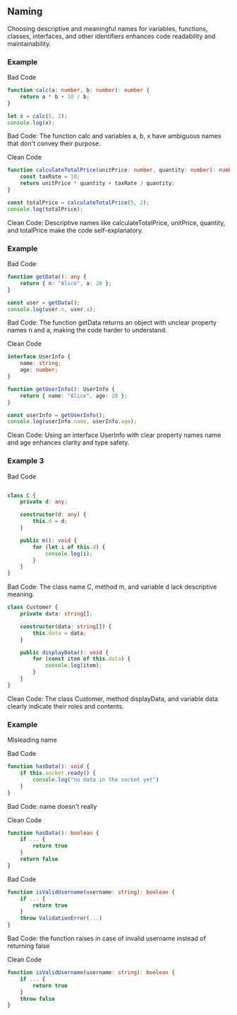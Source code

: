 ## Naming

Choosing descriptive and meaningful names for variables, functions, classes, interfaces, and other identifiers enhances code readability and maintainability.

### Example
Bad Code
```typescript
function calc(a: number, b: number): number {
    return a * b + 10 / b;
}

let x = calc(5, 2);
console.log(x);
```


Bad Code: The function calc and variables a, b, x have ambiguous names that don't convey their purpose.

Clean Code
```typescript
function calculateTotalPrice(unitPrice: number, quantity: number): number {
    const taxRate = 10;
    return unitPrice * quantity + taxRate / quantity;
}

const totalPrice = calculateTotalPrice(5, 2);
console.log(totalPrice);
```

Clean Code: Descriptive names like calculateTotalPrice, unitPrice, quantity, and totalPrice make the code self-explanatory.

### Example
Bad Code

```typescript
function getData(): any {
    return { n: "Alice", a: 28 };
}

const user = getData();
console.log(user.n, user.a);
```

Bad Code: The function getData returns an object with unclear property names n and a, making the code harder to understand.

Clean Code

```typescript
interface UserInfo {
    name: string;
    age: number;
}

function getUserInfo(): UserInfo {
    return { name: "Alice", age: 28 };
}

const userInfo = getUserInfo();
console.log(userInfo.name, userInfo.age);
```


Clean Code: Using an interface UserInfo with clear property names name and age enhances clarity and type safety.

### Example 3

Bad Code

```typescript

class C {
    private d: any;

    constructor(d: any) {
        this.d = d;
    }

    public m(): void {
        for (let i of this.d) {
            console.log(i);
        }
    }
}
```
Bad Code: The class name C, method m, and variable d lack descriptive meaning.

```typescript
class Customer {
    private data: string[];

    constructor(data: string[]) {
        this.data = data;
    }

    public displayData(): void {
        for (const item of this.data) {
            console.log(item);
        }
    }
}
```

Clean Code: The class Customer, method displayData, and variable data clearly indicate their roles and contents.



### Example

Misleading name

Bad Code

```typescript
function hasData(): void {
    if this.socket.ready() {
        console.log("no data in the socket yet")
    }
}
```

Bad Code: name doesn't really 

Clean Code

```typescript
function hasData(): boolean {
    if ... {
        return true
    }
    return false
}
```




Bad Code

```typescript
function isValidUsername(username: string): boolean {
    if ... {
        return true
    }
    throw ValidationError(...)
}
```

Bad Code: the function raises in case of invalid username instead of returning false


Clean Code

```typescript
function isValidUsername(username: string): boolean {
    if ... {
        return true
    }
    throw false
}
```

